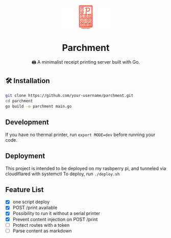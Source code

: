 <p align="center">
  <img src="assets/logo.svg" width="150" alt="Parchment Logo">
</p>


<h1 align="center">Parchment</h1>
<p align="center">🖨️ A minimalist receipt printing server built with Go.</p>

## 🛠️ Installation

```bash
git clone https://github.com/your-username/parchment.git
cd parchment
go build -o parchment main.go
```

## Development

If you have no thermal printer, run `export MODE=dev` before running your code.

## Deployment

This project is intended to be deployed on my rasbperry pi, and tunneled via cloudlflared with systemctl
To deploy, run `./deploy.sh`

## Feature List

- [x] one script deploy
- [x] POST /print available 
- [x] Possibility to run it without a serial printer
- [x] Prevent content injection on POST /print
- [ ] Protect routes with a token
- [ ] Parse content as markdown
